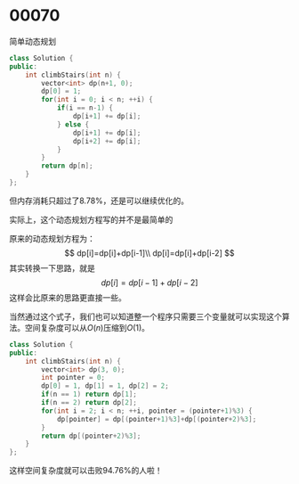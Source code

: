 # 00070

简单动态规划

```c++
class Solution {
public:
    int climbStairs(int n) {
        vector<int> dp(n+1, 0);
        dp[0] = 1;
        for(int i = 0; i < n; ++i) {
            if(i == n-1) {
                dp[i+1] += dp[i];
            } else {
                dp[i+1] += dp[i];
                dp[i+2] += dp[i];
            }
        }
        return dp[n];
    }
};
```

但内存消耗只超过了8.78%，还是可以继续优化的。

实际上，这个动态规划方程写的并不是最简单的

原来的动态规划方程为：
$$
dp[i]=dp[i]+dp[i-1]\\
dp[i]=dp[i]+dp[i-2]
$$
其实转换一下思路，就是
$$
dp[i]=dp[i-1]+dp[i-2]
$$
这样会比原来的思路更直接一些。

当然通过这个式子，我们也可以知道整一个程序只需要三个变量就可以实现这个算法。空间复杂度可以从$O(n)$压缩到$O(1)$。

```c++
class Solution {
public:
    int climbStairs(int n) {
        vector<int> dp(3, 0);
        int pointer = 0;
        dp[0] = 1, dp[1] = 1, dp[2] = 2;
        if(n == 1) return dp[1];
        if(n == 2) return dp[2];
        for(int i = 2; i < n; ++i, pointer = (pointer+1)%3) {
            dp[pointer] = dp[(pointer+1)%3]+dp[(pointer+2)%3];
        }
        return dp[(pointer+2)%3];
    }
};
```

这样空间复杂度就可以击败94.76%的人啦！